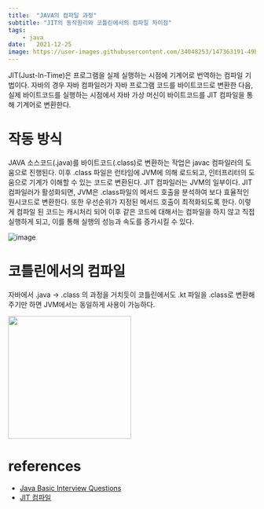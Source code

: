 ```yaml
---
title:  "JAVA의 컴파일 과정"
subtitle: "JIT의 동작원리와 코틀린에서의 컴파일 차이점"
tags:
    - java
date:   2021-12-25
image: https://user-images.githubusercontent.com/34048253/147363191-49b62b21-ef59-422d-a58a-341dbe124190.png
---
```


JIT(Just-In-Time)은 프로그램을 실제 실행하는 시점에 기계어로 번역하는 컴파일 기법이다.
자바의 경우 자바 컴파일러가 자바 프로그램 코드를 바이트코드로 변환한 다음, 실제 바이트코드를 실행하는 시점에서 자바 가상 머신이 바이트코드를 JIT 컴파일을 통해 기계어로 변환한다.

# 작동 방식
JAVA 소스코드(.java)를 바이트코드(.class)로 변환하는 작업은 javac 컴파일러의 도움으로 진행된다.
이후 .class 파일은 런타임에 JVM에 의해 로드되고, 인터프리터의 도움으로 기계가 이해할 수 있는 코드로 변환된다.
JIT 컴파일러는 JVM의 일부이다. JIT 컴파일러가 활성화되면, JVM은 .class파일의 메서드 호출을 분석하여 보다 효율적인 원시코드로 변환한다. 또한 우선순위가 지정된 메서드 호출이 최적화되도록 한다.
이렇게 컴파일 된 코드는 캐시처리 되어 이후 같은 코드에 대해서는 컴파일을 하지 않고 직접 실행하게 되고, 이를 통해 실행의 성능과 속도를 증가시킬 수 있다. 

![image](https://user-images.githubusercontent.com/34048253/147363191-49b62b21-ef59-422d-a58a-341dbe124190.png)


# 코틀린에서의 컴파일
자바에서 .java -> .class 의 과정을 거치듯이
코틀린에서도 .kt 파일을 .class로 변환해주기만 하면 JVM에서는 동일하게 사용이 가능하다.  

<img src="https://user-images.githubusercontent.com/34048253/147363062-b8395f1c-d4cf-46c6-8fbd-5295ded706f4.png" width=250 />

# references
- [Java Basic Interview Questions](https://www.interviewbit.com/java-interview-questions/)
- [JIT 컴파일](https://ko.wikipedia.org/wiki/JIT_%EC%BB%B4%ED%8C%8C%EC%9D%BC)
